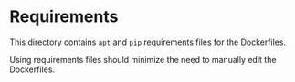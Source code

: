 # Requirements

This directory contains `apt` and `pip` 
requirements files for the Dockerfiles.

Using requirements files should minimize 
the need to manually edit the Dockerfiles.
